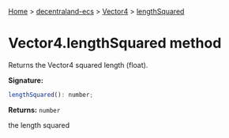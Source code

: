 [Home](./index) &gt; [decentraland-ecs](./decentraland-ecs.md) &gt; [Vector4](./decentraland-ecs.vector4.md) &gt; [lengthSquared](./decentraland-ecs.vector4.lengthsquared.md)

# Vector4.lengthSquared method

Returns the Vector4 squared length (float).

**Signature:**
```javascript
lengthSquared(): number;
```
**Returns:** `number`

the length squared

